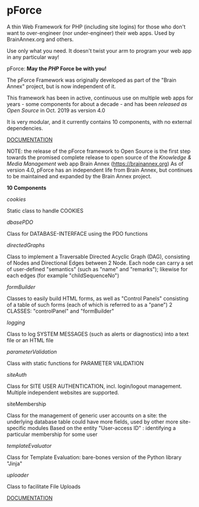 # pForce
A thin Web Framework for PHP (including site logins) for those who don't want to over-engineer (nor under-engineer) their web apps.  Used by BrainAnnex.org and others.

Use only what you need.  It doesn't twist your arm to program your web app in any particular way!

pForce: **May the *PHP* Force be with you!**


The pForce Framework was originally developed as part of the "Brain Annex" project, but is now independent of it.

This framework has been in active, continuous use on multiple web apps for years - some components for about a decade - and has been *released as Open Source* in Oct. 2019 as version 4.0

It is very modular, and it currently contains 10 components, with no external dependencies.


[DOCUMENTATION](https://brainannex.org/viewer.php?ac=2&cat=20)


NOTE: the release of the pForce framework to Open Source is the first step towards the promised complete release to open source of the *Knowledge & Media Management* web app Brain Annex (https://brainannex.org)  As of version 4.0, pForce has an independent life from Brain Annex, but continues to be maintained and expanded by the Brain Annex project.


**10 Components**

*cookies*

Static class to handle COOKIES 


 

*dbasePDO*

Class for DATABASE-INTERFACE using the PDO functions   


 

*directedGraphs*

Class to implement a Traversable Directed Acyclic Graph (DAG), consisting of Nodes and Directional Edges between 2 Node.
Each node can carry a set of user-defined "semantics" (such as "name" and "remarks"); likewise for each edges (for example "childSequenceNo") 


 

*formBuilder*

Classes to easily build HTML forms, as well as "Control Panels" consisting of a table of such forms (each of which is referred to as a "pane")
2 CLASSES:  "controlPanel" and "formBuilder" 


 

*logging*

Class to log SYSTEM MESSAGES (such as alerts or diagnostics) into a text file or an HTML file

 

*parameterValidation*

Class with static functions for PARAMETER VALIDATION


 

*siteAuth*

Class for SITE USER AUTHENTICATION, incl. login/logout management.
Multiple independent websites are supported.

 

siteMembership

Class for the management of generic user accounts on a site: the underlying database table could have more fields, used by other more site-specific modules
Based on the entity "User-access ID" : identifying a particular membership for some user

 

*templateEvaluator*

Class for Template Evaluation: bare-bones version of the Python library "Jinja"



*uploader*

Class to facilitate File Uploads

[DOCUMENTATION](https://brainannex.org/viewer.php?ac=2&cat=20)

